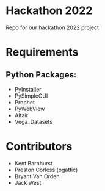 # Hackathon 2022

Repo for our hackathon 2022 project

# Requirements

## Python Packages: 

- PyInstaller
- PySimpleGUI
- Prophet
- PyWebView
- Altair
- Vega_Datasets

# Contributors

- Kent Barnhurst
- Preston Corless (pgattic)
- Bryant Van Orden
- Jack West
